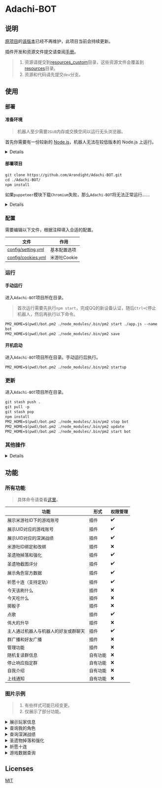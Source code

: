 # Adachi-BOT

## 说明

[原项目](https://github.com/SilveryStar/Adachi-BOT)的[该版本](https://github.com/SilveryStar/Adachi-BOT/tree/ver1.4.6)已经不再维护，此项目当前会持续更新。

插件开发和资源文件提交请查阅[手册](docs/README.md)。

> 1. 资源请提交到[resources\_custom](resources\_custom/)目录，这些资源文件会覆盖到[resources](resources)目录。
> 2. 资源和代码请先提交`dev`分支。

## 使用

### 部署

#### 准备环境

> 机器人至少需要`2GiB`内存或交换空间以运行无头浏览器。

首先你需要有一份较新的 [Node.js](https://nodejs.org/en/download/)，机器人无法在较低版本的 Node.js 上运行。

<details>

##### CentOS、RHEL

```
sudo yum -y remove nodejs
curl -fsSL https://rpm.nodesource.com/setup_16.x | sudo -E bash -
sudo yum -y install nodejs
```

##### Ubuntu、Debian

```
sudo apt -y remove nodejs
curl -fsSL https://deb.nodesource.com/setup_16.x | sudo -E bash -
sudo apt -y install nodejs
```

</details>

#### 部署项目

```
git clone https://github.com/Arondight/Adachi-BOT.git
cd ./Adachi-BOT/
npm install
```

如果`puppeteer`模块下载`Chromium`失败，那么`Adachi-BOT`将无法正常运行……

<details>

此时你有三种选择。首先删除`./node_modules/`目录。

其一，使用系统自带的`Chromium`，这里以`CentOS`为例，执行以下命令。

> 这里需要找到`Chromium`的二进制可执行文件路径，而非启动脚本或其链接的路径。

```
sudo yum -y install epel-release
sudo yum -y install chromium
grep PUPPETEER_EXECUTABLE_PATH ~/.bashrc || ( echo 'export PUPPETEER_EXECUTABLE_PATH=/usr/lib64/chromium-browser/chromium-browser' | tee -a ~/.bashrc )
source ~/.bashrc
PUPPETEER_SKIP_CHROMIUM_DOWNLOAD=true npm install
```

其二，通过任意合法途径获得一个可以访问国际互联网的`http`代理，然后执行以下命令。

```
npm_config_proxy=http://<ip>:<port> npm install
```

其三，尝试改用`Firefox`，执行以下命令。

```
PUPPETEER_PRODUCT=firefox npm install
```

</details>

### 配置

需要编辑以下文件，根据注释填入合适的配置。

| 文件 | 作用 |
| --- | --- |
| [config/setting.yml](config/setting.yml) | 基本配置选项 |
| [config/cookies.yml](config/cookies.yml) | 米游社Cookie |

### 运行

#### 手动运行

进入`Adachi-BOT`项目所在目录。

> 首次运行需要先执行`npm start`，完成QQ的新设备认证，随后`Ctrl+C`停止机器人，然后再执行以下命令。

```
PM2_HOME=$(pwd)/bot.pm2 ./node_modules/.bin/pm2 start ./app.js --name bot
PM2_HOME=$(pwd)/bot.pm2 ./node_modules/.bin/pm2 save
```

#### 开机启动

进入`Adachi-BOT`项目所在目录。手动运行后执行。

```
PM2_HOME=$(pwd)/bot.pm2 ./node_modules/.bin/pm2 startup
```

### 更新

进入`Adachi-BOT`项目所在目录。

```
git stash push .
git pull -p
git stash pop
npm install
PM2_HOME=$(pwd)/bot.pm2 ./node_modules/.bin/pm2 stop bot
PM2_HOME=$(pwd)/bot.pm2 ./node_modules/.bin/pm2 update
PM2_HOME=$(pwd)/bot.pm2 ./node_modules/.bin/pm2 start bot
```

### 其他操作

<details>

#### 查看状态

进入`Adachi-BOT`项目所在目录。

```
PM2_HOME=$(pwd)/bot.pm2 ./node_modules/.bin/pm2 list bot
```

#### 查看日志

进入`Adachi-BOT`项目所在目录。

```
PM2_HOME=$(pwd)/bot.pm2 ./node_modules/.bin/pm2 log bot
```

#### 手动停止

进入`Adachi-BOT`项目所在目录。

```
PM2_HOME=$(pwd)/bot.pm2 ./node_modules/.bin/pm2 stop bot
```

</details>

## 功能

### 所有功能

> 具体命令请查看[这里](src/plugins/tools/help.js)。

| 功能 | 形式 | 权限管理 |
| --- | --- | --- |
| 展示米游社ID下的游戏账号 | 插件 | ✔️ |
| 展示UID对应的游戏账号 | 插件 | ✔️ |
| 展示UID对应的深渊战绩 | 插件 | ✔️ |
| 米游社ID绑定和改绑 | 插件 | ❌ |
| 圣遗物掉落和强化 | 插件 | ✔️ |
| 圣遗物截图评分 | 插件 | ✔️ |
| 展示角色官方数据 | 插件 | ✔️ |
| 祈愿十连（支持定轨） | 插件 | ✔️ |
| 今天该刷什么 | 插件 | ❌ |
| 今天吃什么 | 插件 | ❌ |
| 掷骰子 | 插件 | ❌ |
| 点歌 | 插件 | ✔️ |
| 伟大的升华 | 插件 | ❌ |
| 主人通过机器人与机器人的好友或群聊天 | 插件 | ✔️ |
| 群广播和好友广播 | 插件 | ❌ |
| 管理功能 | 插件 | ❌ |
| 随机复读群信息 | 自有功能 | ❌ |
| 停止响应指定群 | 自有功能 | ❌ |
| 自我介绍 | 自有功能 | ❌ |
| 上线通知 | 自有功能 | ❌ |

### 图片示例

> 1. 有些样式可能已经变更。
> 2. 仅展示了部分功能。

<details>
  <summary>展示玩家信息</summary>
  <div align="center">

![米游社](images/米游社.png)

  </div>
</details>

<details>
  <summary>查询我的角色</summary>
  <div align="center">

![我的](images/我的.png)

  </div>
</details>

<details>
  <summary>查询深渊战绩</summary>
  <div align="center">

![深渊](images/深渊.png)

  </div>
</details>


<details>
  <summary>圣遗物掉落和强化</summary>
  <div align="center">

![圣遗物](images/圣遗物.png)
![强化](images/强化.png)

  </div>
</details>

<details>
  <summary>祈愿十连</summary>
  <div align="center">

![十连](images/十连.png)

  </div>
</details>

<details>
  <summary>游戏数据查询</summary>
  <div align="center">

![角色](images/角色.png)
![武器](images/武器.png)

  </div>
</details>

## Licenses

[MIT](LICENSE)

